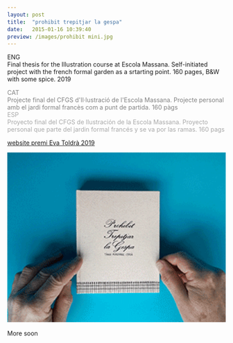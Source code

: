 ```yaml
---
layout: post
title:  "prohibit trepitjar la gespa"
date:   2015-01-16 10:39:40
preview: /images/prohibit mini.jpg
---
```


ENG<br>
Final thesis for the Illustration course at Escola Massana. Self-initiated project with the french formal garden as a srtarting point. 160 pages, B&W with some spice. 2019<br>

<font color="#808080">
CAT<br>
Projecte final del CFGS d'Il·lustració de l'Escola Massana. Projecte personal amb el jardi formal francès com a punt de partida. 160 pàgs</font><br>

<font color="#A9A9A9">
ESP<br>
Proyecto final del CFGS de Ilustración de la Escola Massana. Proyecto personal que parte del jardin formal francés y se va por las ramas. 160 pags</font><br>

<a href="http://evatoldra.cat/tania-manzanal/">website premi Eva Toldrà 2019</a>

<img src="/images/prohibit.gif" alt="drawing" width="600px">


More soon
